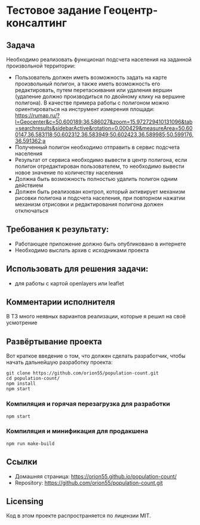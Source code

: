 # Тестовое задание Геоцентр-консалтинг 

## Задача

Необходимо реализовать функционал подсчета населения на заданной произвольной территории:
* Пользователь должен иметь возможность задать на карте произвольный полигон, а также иметь возможность его редактировать, путем перетаскивания или удаления вершин (удаление должно производиться по двойному клику на вершине полигона). В качестве примера работы с полигоном можно ориентироваться на инструмент измерения площади: https://rumap.ru/?l=Geocenter&c=50.600189:36.586027&zoom=15.972729410131096&tab=searchresults&sidebarActive&rotation=0.000429&measureArea=50.600147,36.583118;50.602312,36.583949;50.602423,36.589985;50.599176,36.591362;a
* Полученный полигон необходимо отправить в сервис подсчета населения
* Результат от сервиса необходимо вывести в центр полигона, если полигон отредактирован пользователем, то необходимо вывести новое значение по количеству населения
* Должна быть возможность полностью удалить полигон одним действием
* Должен быть реализован контрол, который активирует механизм рисовки полигона и подсчета населения, при повторном нажатии механизм отрисовки и редактирования полигона должен отключаться

## Требования к результату:

* Работающее приложение должно быть опубликовано в интернете
* Необходимо выслать архив с исходниками проекта

## Использовать для решения задачи:
* для работы с картой openlayers или leaflet

## Комментарии исполнителя
В ТЗ много неявных вариантов реализации, которые я решил на своё усмотрение

## Развёртывание проекта

Вот краткое введение о том, что должен сделать разработчик, чтобы начать дальнейшую разработку проекта:
```
git clone https://github.com/orion55/population-count.git
cd population-count/
npm install
npm start
```

### Компиляция и горячая перезагрузка для разработки
```
npm start
```

### Компиляция и минификация для продакшена
```
npm run make-build
```
## Ссылки

- Домашняя страница: https://orion55.github.io/population-count/
- Repository: https://github.com/orion55/population-count.git



## Licensing

Код в этом проекте распространяется по лицензии MIT.
